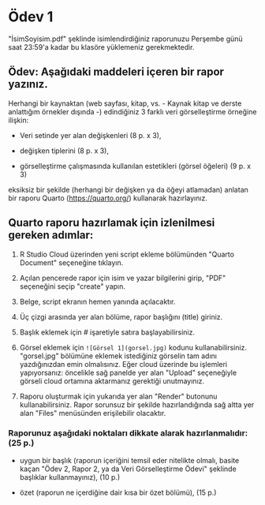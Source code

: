 # Ödev 1

"İsimSoyisim.pdf" şeklinde isimlendirdiğiniz raporunuzu Perşembe günü saat 23:59'a kadar bu klasöre yüklemeniz gerekmektedir.

## Ödev: Aşağıdaki maddeleri içeren bir rapor yazınız.

Herhangi bir kaynaktan (web sayfası, kitap, vs. - Kaynak kitap ve derste anlattığım örnekler dışında -) edindiğiniz 3 farklı veri görselleştirme örneğine ilişkin:

  * Veri setinde yer alan değişkenleri (8 p. x 3),

  * değişken tiplerini (8 p. x 3),

  * görselleştirme çalışmasında kullanılan estetikleri (görsel öğeleri) (9 p. x 3)

eksiksiz bir şekilde (herhangi bir değişken ya da öğeyi atlamadan) anlatan bir raporu Quarto (https://quarto.org/) kullanarak hazırlayınız.


## **Quarto raporu hazırlamak için izlenilmesi gereken adımlar:** 

1. R Studio Cloud üzerinden yeni script ekleme bölümünden "Quarto Document" seçeneğine tıklayın.

2. Açılan pencerede rapor için isim ve yazar bilgilerini girip, "PDF" seçeneğini seçip "create" yapın.

3. Belge, script ekranın hemen yanında açılacaktır. 

4. Üç çizgi arasında yer alan bölüme, rapor başlığını (title) giriniz.

5. Başlık eklemek için # işaretiyle satıra başlayabilirsiniz.

6. Görsel eklemek için `![Görsel 1](gorsel.jpg)` kodunu kullanabilirsiniz. "gorsel.jpg" bölümüne eklemek istediğiniz görselin tam adını yazdığınızdan emin olmalısınız. Eğer cloud üzerinde bu işlemleri yapıyorsanız: öncelikle sağ panelde yer alan "Upload" seçeneğiyle görseli cloud ortamına aktarmanız gerektiği unutmayınız.

7. Raporu oluşturmak için yukarıda yer alan "Render" butonunu kullanabilirsiniz. Rapor sorunsuz bir şekilde hazırlandığında sağ altta yer alan "Files" menüsünden erişilebilir olacaktır. 


### Raporunuz aşağıdaki noktaları dikkate alarak hazırlanmalıdır: (25 p.)

* uygun bir başlık (raporun içeriğini temsil eder nitelikte olmalı, basite kaçan "Ödev 2, Rapor 2, ya da Veri Görselleştirme Ödevi" şeklinde başlıklar kullanmayınız), (10 p.)

* özet (raporun ne içerdiğine dair kısa bir özet bölümü), (15 p.)
